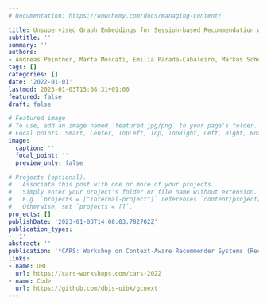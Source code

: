 ```yaml
---
# Documentation: https://wowchemy.com/docs/managing-content/

title: Unsupervised Graph Embeddings for Session-based Recommendation with Item Features
subtitle: ''
summary: ''
authors:
- Andreas Peintner, Marta Moscati, Emilia Parada-Cabaleiro, Markus Schedl, Eva Zangerle
tags: []
categories: []
date: '2022-01-01'
lastmod: 2023-01-03T15:08:31+01:00
featured: false
draft: false

# Featured image
# To use, add an image named `featured.jpg/png` to your page's folder.
# Focal points: Smart, Center, TopLeft, Top, TopRight, Left, Right, BottomLeft, Bottom, BottomRight.
image:
  caption: ''
  focal_point: ''
  preview_only: false

# Projects (optional).
#   Associate this post with one or more of your projects.
#   Simply enter your project's folder or file name without extension.
#   E.g. `projects = ["internal-project"]` references `content/project/deep-learning/index.md`.
#   Otherwise, set `projects = []`.
projects: []
publishDate: '2023-01-03T14:08:03.782702Z'
publication_types:
- '1'
abstract: ''
publication: '*CARS: Workshop on Context-Aware Recommender Systems (RecSys ’22)*'
links:
- name: URL
  url: https://cars-workshops.com/cars-2022
- name: Code
  url: https://github.com/dbis-uibk/gcnext
---
```

